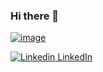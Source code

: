 ### Hi there 👋

[![image](https://img.shields.io/badge/LinkedIn-0077B5?style=for-the-badge&logo=linkedin&logoColor=white)](www.linkedin.com/in/sebastiengorgoni)

[![Linkedin](https://i.stack.imgur.com/gVE0j.png) LinkedIn](https://www.linkedin.com/)

<!--
**SebastienGorgoni/SebastienGorgoni** is a ✨ _special_ ✨ repository because its `README.md` (this file) appears on your GitHub profile.

Here are some ideas to get you started:

- 🔭 I’m currently working on ...
- 🌱 I’m currently learning ...
- 👯 I’m looking to collaborate on ...
- 🤔 I’m looking for help with ...
- 💬 Ask me about ...
- 📫 How to reach me: ...
- 😄 Pronouns: ...
- ⚡ Fun fact: ...
-->
